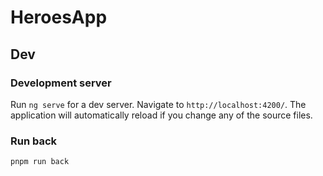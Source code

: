# HeroesApp

## Dev

### Development server

Run `ng serve` for a dev server. Navigate to `http://localhost:4200/`. The application will automatically reload if you change any of the source files.

### Run back

`pnpm run back`
